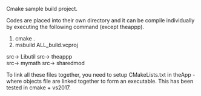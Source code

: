 Cmake sample build project. 

Codes are placed into their own directory  and it can be compile individually by executing the following command (except theappp).

1. cmake . 
2. msbuild ALL_build.vcproj

src-> Libutil 
src-> theappp  
src-> mymath
src-> sharedmod 

To link all these files together, you need to setup CMakeLists.txt in theApp - where objects file are linked together to form an executable.
This has been tested in cmake + vs2017. 




